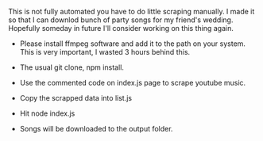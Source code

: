 This is not fully automated you have to do little scraping manually. I made it so that I can downlod bunch of party songs for my friend's wedding. Hopefully someday in future I'll consider working on this thing again.  

- Please install ffmpeg software and add it to the path on your system. This is very important, I wasted 3 hours behind this.

- The usual git clone, npm install. 

- Use the commented code on index.js page to scrape youtube music.

- Copy the scrapped data into list.js

- Hit node index.js

- Songs will be downloaded to the output folder. 